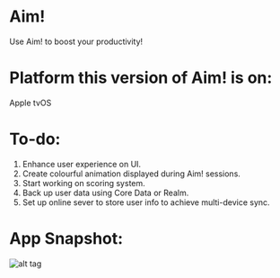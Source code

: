 # Aim!
Use Aim! to boost your productivity!

# Platform this version of Aim! is on:
Apple tvOS

# To-do:

1. Enhance user experience on UI.
2. Create colourful animation displayed during Aim! sessions.
3. Start working on scoring system.
4. Back up user data using Core Data or Realm.
5. Set up online sever to store user info to achieve multi-device sync.

# App Snapshot:
![alt tag](file:///Users/martinzhang/Desktop/Screen%20Shot%202016-10-16%20at%2011.05.10%20AM.jpg)
